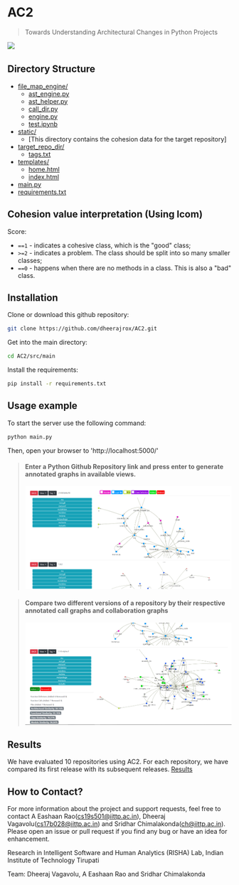 # AC2

> Towards Understanding Architectural Changes in Python Projects

![](landing_page.png)

## Directory Structure

- [file_map_engine/](src/main/file_map_engine)
  - [ast_engine.py](src/main/file_map_engine/ast_engine.py)
  - [ast_helper.py](src/main/file_map_engine/ast_helper.py)
  - [call_dir.py](src/main/file_map_engine/call_dir.py)
  - [engine.py](src/main/file_map_engine/engine.py)
  - [test.ipynb](src/main/file_map_engine/test.ipynb)
- [static/](src/main/static)
  - [This directory contains the cohesion data for the target repository]
- [target_repo_dir/](src/main/target_repo_dir)
  - [tags.txt](src/main/target_repo_dir/tags.txt)
- [templates/](src/main/templates)
  - [home.html](src/main/templates/home.html)
  - [index.html](src/main/templates/index.html)
- [main.py](src/main/main.py)
- [requirements.txt](src/main/requirements.txt)

## Cohesion value interpretation (Using lcom)

Score:

- `==1` - indicates a cohesive class, which is the "good" class;
- `>=2` - indicates a problem. The class should be split into so many smaller classes;
- `==0` - happens when there are no methods in a class. This is also a "bad" class.

## Installation

Clone or download this github repository:

```sh
git clone https://github.com/dheerajrox/AC2.git
```

Get into the main directory:

```sh
cd AC2/src/main
```

Install the requirements:

```sh
pip install -r requirements.txt
```

## Usage example

To start the server use the following command:

```sh
python main.py
```

Then, open your browser to 'http://localhost:5000/'

> #### Enter a Python Github Repository link and press enter to generate annotated graphs in available views.
>
> ![](demo_image_0.png)

> #### Compare two different versions of a repository by their respective annotated call graphs and collaboration graphs
>
> ![](demo_image_last.png)


## Results
We have evaluated 10 repositories using AC2. For each repository, we have compared its first release with its subsequent releases. 
[Results](https://github.com/dheerajrox/AC2/tree/master/Results)


## How to Contact?

For more information about the project and support requests, feel free to contact A Eashaan Rao(cs19s501@iittp.ac.in), Dheeraj Vagavolu(cs17b028@iittp.ac.in) and Sridhar Chimalakonda(ch@iittp.ac.in). Please open an issue or pull request if you find any bug or have an idea for enhancement.


Research in Intelligent Software and Human Analytics (RISHA) Lab, Indian Institute of Technology Tirupati

Team:
Dheeraj Vagavolu, A Eashaan Rao and Sridhar Chimalakonda
